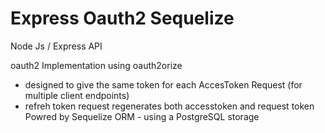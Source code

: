 # Express Oauth2 Sequelize
Node Js / Express API

oauth2 Implementation using oauth2orize
- designed to give the same token for each AccesToken Request (for multiple client endpoints)
- refreh token request regenerates both accesstoken and request token
Powred by Sequelize ORM - using a PostgreSQL storage


